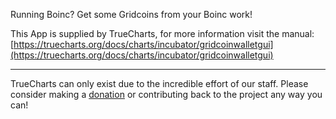 Running Boinc? Get some Gridcoins from your Boinc work!

This App is supplied by TrueCharts, for more information visit the manual: [https://truecharts.org/docs/charts/incubator/gridcoinwalletgui](https://truecharts.org/docs/charts/incubator/gridcoinwalletgui)

---

TrueCharts can only exist due to the incredible effort of our staff.
Please consider making a [donation](https://truecharts.org/docs/about/sponsor) or contributing back to the project any way you can!
